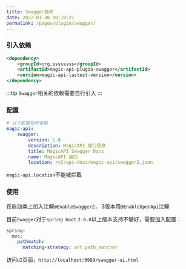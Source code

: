 ```yaml
---
title: Swagger插件
date: 2022-01-30 10:18:21
permalink: /pages/plugin/swagger/
---
```



### 引入依赖

```xml
<dependency>
    <groupId>org.ssssssss</groupId>
    <artifactId>magic-api-plugin-swagger</artifactId>
    <version>magic-api-lastest-version</version>
</dependency>
```

:::tip
`Swagger`相关的依赖需要自行引入
:::

### 配置

```yml
# 以下配置均可省略
magic-api:
    swagger:
        version: 1.0
        description: MagicAPI 接口信息
        title: MagicAPI Swagger Docs
        name: MagicAPI 接口
        location: /v2/api-docs/magic-api/swagger2.json

```
`magic-api.location`不能被拦截

### 使用

在启动类上加入注解`@EnableSwagger2`， 3版本用`@EnableOpenApi`注解

目前`Swagger`对于`spring boot` `2.6.0`以上版本支持不够好，需要加入配置：
```yml
spring:
  mvc:
    pathmatch:
      matching-strategy: ant_path_matcher
```

访问`UI`页面，`http://localhost:9999/swagger-ui.html`
